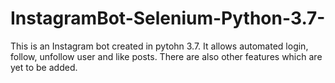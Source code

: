 # InstagramBot-Selenium-Python-3.7-
This is an Instagram bot created in pytohn 3.7. It allows automated login, follow, unfollow user and like posts. There are also other features which are yet to be added.
